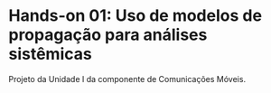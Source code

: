 # Hands-on 01: Uso de modelos de propagação para análises sistêmicas

Projeto da Unidade I da componente de Comunicações Móveis.